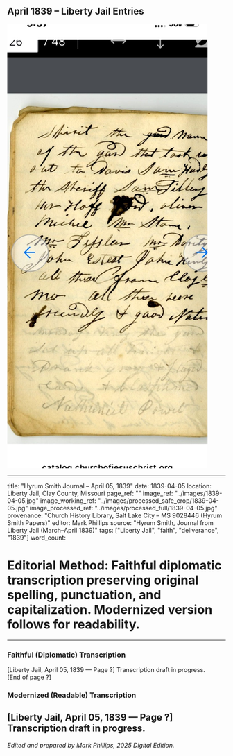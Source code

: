 ## April 1839 – Liberty Jail Entries

![Manuscript page thumbnail](../images/1839-04-05.jpg)

---
title: "Hyrum Smith Journal – April 05, 1839"
date: 1839-04-05
location: Liberty Jail, Clay County, Missouri
page_ref: ""
image_ref: "../images/1839-04-05.jpg"
image_working_ref: "../images/processed_safe_crop/1839-04-05.jpg"
image_processed_ref: "../images/processed_full/1839-04-05.jpg"
provenance: "Church History Library, Salt Lake City – MS 9028446 (Hyrum Smith Papers)"
editor: Mark Phillips
source: "Hyrum Smith, Journal from Liberty Jail (March–April 1839)"
tags: ["Liberty Jail", "faith", "deliverance", "1839"]
word_count:
# Editorial Method: Faithful diplomatic transcription preserving original spelling, punctuation, and capitalization. Modernized version follows for readability.
---

### Faithful (Diplomatic) Transcription
[Liberty Jail, April 05, 1839 — Page ?]
Transcription draft in progress.  
[End of page ?]

### Modernized (Readable) Transcription
[Liberty Jail, April 05, 1839 — Page ?]  
Transcription draft in progress.
---
*Edited and prepared by Mark Phillips, 2025 Digital Edition.*
